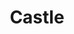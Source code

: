 ---
mission_id: castle
editorsChoice:
title: "Castle"
authors: 
    - "Andy Stubbs"
date:
filename: "castle.zip"
description: "Kyle You are being sent to rescue rebel prisoners that have been captured by the empire. The base that the prisoners have been sent to is one that we are unfamiliar with. You will not have proper maps for this prison."
heroImage: "./castle1.png"
levelReplaced:	SECBASE
difficulty: no
bm:	yes
fme: no
wax: yes
three_do: no
voc: no
gmd: no
vue: no
lfd: no
base: "New level from scratch" 
editors: "WDFUSE 1.66"

---